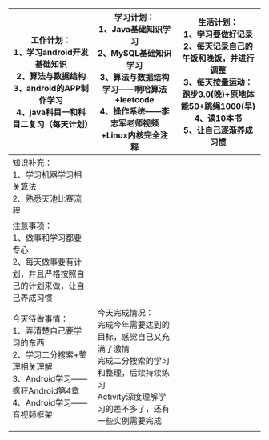 | 工作计划：<br>1、学习android开发基础知识<br/>2、算法与数据结构<br/>3、android的APP制作学习<br/>4、java科目一和科目二复习（每天计划） | 学习计划：<br/>1、Java基础知识学习<br/>2、MySQL基础知识学习<br/>3、算法与数据结构学习——啊哈算法+leetcode<br/>4、操作系统——李志军老师视频+Linux内核完全注释<br/> | 生活计划：<br/>1、学习要做好记录<br/>2、每天记录自己的午饭和晚饭，并进行调整<br/>3、每天按量运动：跑步3.0(晚)+原地体能50+跳绳1000(早)<br/>4、读10本书<br/>5、让自己逐渐养成习惯 <br/> |
| ------------------------------------------------------------ | ------------------------------------------------------------ | ------------------------------------------------------------ |
| 知识补充：<br/>1、学习机器学习相关算法<br/>2、熟悉天池比赛流程 |                                                              |                                                              |
| 注意事项：<br/>1、做事和学习都要专心<br/>2、每天做事要有计划，并且严格按照自己的计划来做，让自己养成习惯 |                                                              |                                                              |
| 今天待做事情：<br/>1、弄清楚自己要学习的东西<br/>2、学习二分搜索+整理相关理解<br/>3、Android学习——疯狂Android第4章<br/>4、Android学习——音视频框架 | 今天完成情况：<br/>完成今年需要达到的目标，感觉自己又充满了激情<br/>完成二分搜索的学习和整理，后续持续练习<br/>Activity深度理解学习的差不多了，还有一些实例需要完成<br/> |                                                              |
|                                                              |                                                              |                                                              |